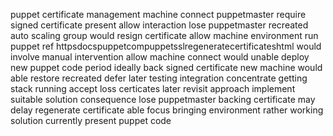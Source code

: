 puppet certificate management machine connect puppetmaster require signed certificate present allow interaction lose puppetmaster recreated auto scaling group would resign certificate allow machine environment run puppet ref httpsdocspuppetcompuppetsslregeneratecertificateshtml would involve manual intervention allow machine connect would unable deploy new puppet code period ideally back signed certificate new machine would able restore recreated defer later testing integration concentrate getting stack running accept loss certicates later revisit approach implement suitable solution consequence lose puppetmaster backing certificate may delay regenerate certificate able focus bringing environment rather working solution currently present puppet code